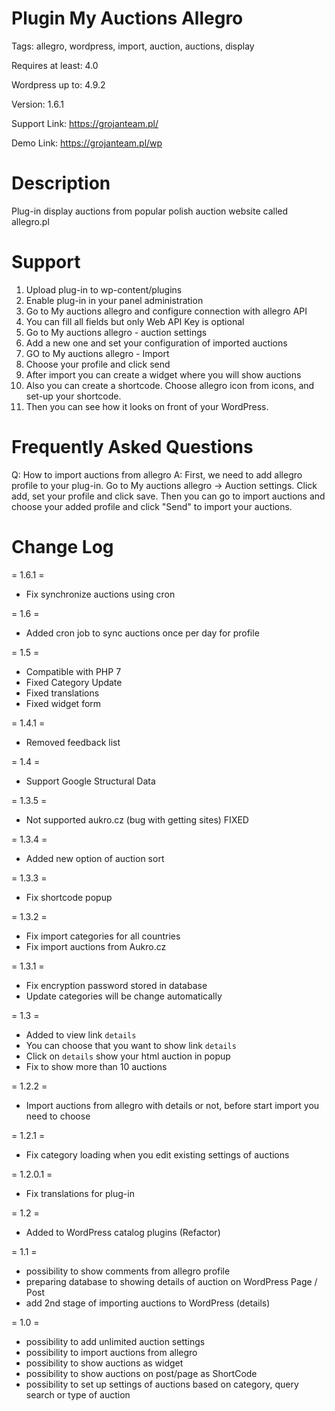 # Plugin My Auctions Allegro

Tags: allegro, wordpress, import, auction, auctions, display

Requires at least: 4.0

Wordpress up to: 4.9.2

Version: 1.6.1

Support Link: https://grojanteam.pl/

Demo Link: https://grojanteam.pl/wp

# Description

Plug-in display auctions from popular polish auction website called allegro.pl 

# Support

1. Upload plug-in to wp-content/plugins
2. Enable plug-in in your panel administration
3. Go to My auctions allegro and configure connection with allegro API
4. You can fill all  fields but only Web API Key is optional
5. Go to My auctions allegro - auction settings
6. Add a new one and set your configuration of imported auctions
7. GO to My auctions allegro - Import
8. Choose your profile and click send
9. After import you can create a widget where you will show auctions
10. Also you can create a shortcode. Choose allegro icon from icons, and set-up your shortcode.
11. Then you can see how it looks on front of your WordPress.

# Frequently Asked Questions

Q: How to import auctions from allegro
A: First, we need to add allegro profile to your plug-in. Go to My auctions allegro -> Auction settings. Click add, set your profile and click save. Then you can go to import auctions and choose your added profile and click "Send" to import your auctions.

# Change Log

= 1.6.1 =
- Fix synchronize auctions using cron

= 1.6 =
- Added cron job to sync auctions once per day for profile

= 1.5 =
- Compatible with PHP 7
- Fixed Category Update
- Fixed translations
- Fixed widget form

= 1.4.1 =
- Removed feedback list

= 1.4 =
- Support Google Structural Data

= 1.3.5 =
- Not supported aukro.cz (bug with getting sites) FIXED

= 1.3.4 =
- Added new option of auction sort

= 1.3.3 =
- Fix shortcode popup

= 1.3.2 =
- Fix import categories for all countries
- Fix import auctions from Aukro.cz

= 1.3.1 =
- Fix encryption password stored in database
- Update categories will be change automatically

= 1.3 =
- Added to view link `details`
- You can choose that you want to show link `details`
- Click on `details` show your html auction in popup
- Fix to show more than 10 auctions

= 1.2.2 =
- Import auctions from allegro with details or not, before start import you need to choose

= 1.2.1 =
- Fix category loading when you edit existing settings of auctions

= 1.2.0.1 =
- Fix translations for plug-in

= 1.2 =
- Added to WordPress catalog plugins (Refactor)

= 1.1 =
- possibility to show comments from allegro profile
- preparing database to showing details of auction on WordPress Page / Post
- add 2nd stage of importing auctions to WordPress (details)

= 1.0 =
- possibility to add unlimited auction settings
- possibility to import auctions from allegro
- possibility to show auctions as widget
- possibility to show auctions on post/page as ShortCode
- possibility to set up settings of auctions based on category, query search or type of auction
